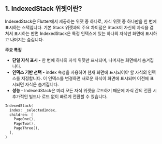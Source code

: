 ## 1. IndexedStack 위젯이란?

IndexedStack은 Flutter에서 제공하는 위젯 중 하나로, 자식 위젯 중 하나만을 한 번에 표시하는 스택입니다. 기본 Stack 위젯과의 주요 차이점은 Stack이 자신의 자식을 겹쳐서 표시하는 반면 IndexedStack은 특정 인덱스에 있는 하나의 자식만 화면에 표시하고 나머지는 숨깁니다.

**주요 특징**

- **단일 자식 표시 -** 한 번에 하나의 자식 위젯만 표시되며, 나머지는 화면에서 숨겨집니다.
- **인덱스 기반 선택** **-** index 속성을 사용하여 현재 화면에 표시되어야 할 자식의 인덱스를 지정합니다. 이 인덱스를 변경하면 새로운 자식이 화면에 표시되며 이전에 표시되던 자식은 숨겨집니다.
- **성능 -** IndexedStack은 미리 모든 자식 위젯을 로드하기 때문에 자식 간의 전환 시 추가적인 빌드나 로드 없이 빠르게 전환할 수 있습니다.


```dart
IndexedStack(
  index: _selectedIndex,
  children: [
    PageOne(),
    PageTwo(),
    PageThree(),
  ],
)
```

